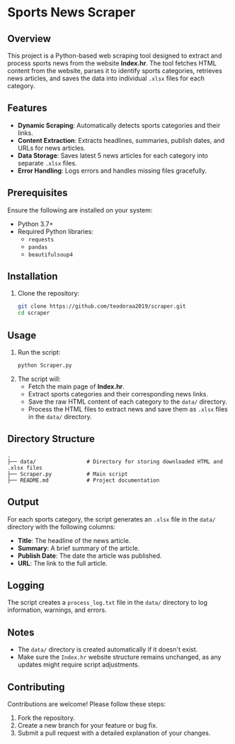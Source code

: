 # Sports News Scraper

## Overview
This project is a Python-based web scraping tool designed to extract and process sports news from the website **Index.hr**. The tool fetches HTML content from the website, parses it to identify sports categories, retrieves news articles, and saves the data into individual `.xlsx` files for each category.

## Features
- **Dynamic Scraping**: Automatically detects sports categories and their links.
- **Content Extraction**: Extracts headlines, summaries, publish dates, and URLs for news articles.
- **Data Storage**: Saves latest 5 news articles for each category into separate `.xlsx` files.
- **Error Handling**: Logs errors and handles missing files gracefully.

## Prerequisites
Ensure the following are installed on your system:
- Python 3.7+
- Required Python libraries:
  - `requests`
  - `pandas`
  - `beautifulsoup4`

## Installation
1. Clone the repository:
   ```bash
   git clone https://github.com/teodoraa2019/scraper.git
   cd scraper
   ```

## Usage
1. Run the script:
   ```bash
   python Scraper.py
   ```
2. The script will:
   - Fetch the main page of **Index.hr**.
   - Extract sports categories and their corresponding news links.
   - Save the raw HTML content of each category to the `data/` directory.
   - Process the HTML files to extract news and save them as `.xlsx` files in the `data/` directory.

## Directory Structure
```
.
├── data/                # Directory for storing downloaded HTML and .xlsx files
├── Scraper.py           # Main script
├── README.md            # Project documentation
```

## Output
For each sports category, the script generates an `.xlsx` file in the `data/` directory with the following columns:
- **Title**: The headline of the news article.
- **Summary**: A brief summary of the article.
- **Publish Date**: The date the article was published.
- **URL**: The link to the full article.

## Logging
The script creates a `process_log.txt` file in the `data/` directory to log information, warnings, and errors.

## Notes
- The `data/` directory is created automatically if it doesn't exist.
- Make sure the `Index.hr` website structure remains unchanged, as any updates might require script adjustments.

## Contributing
Contributions are welcome! Please follow these steps:
1. Fork the repository.
2. Create a new branch for your feature or bug fix.
3. Submit a pull request with a detailed explanation of your changes.
